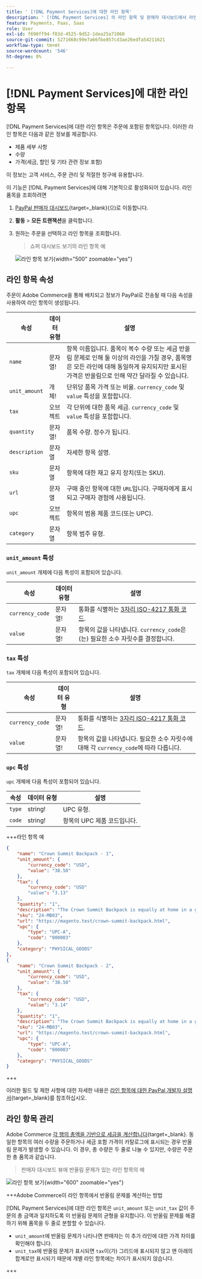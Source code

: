 ```yaml
---
title: ' [!DNL Payment Services]에 대한 라인 항목'
description: ' [!DNL Payment Services] 의 라인 항목 및 판매자 대시보드에서 라인 항목을 보는 방법에 대해 알아봅니다.'
feature: Payments, Paas, Saas
role: User
exl-id: f690ff94-f83d-4525-9d52-1dea25a71060
source-git-commit: 5271668c99e7a66fbe857cd3ae26edfa54211621
workflow-type: tm+mt
source-wordcount: '546'
ht-degree: 0%

---
```


# [!DNL Payment Services]에 대한 라인 항목

[!DNL Payment Services]에 대한 라인 항목은 주문에 포함된 항목입니다. 이러한 라인 항목은 다음과 같은 정보를 제공합니다.

* 제품 세부 사항
* 수량
* 가격(세금, 할인 및 기타 관련 정보 포함)

이 정보는 고객 서비스, 주문 관리 및 적절한 청구에 유용합니다.

이 기능은 [!DNL Payment Services]에 대해 기본적으로 활성화되어 있습니다. 라인 품목을 조회하려면

1. [PayPal 판매자 대시보드](https://www.paypal.com/merchant/){target=_blank}(으)로 이동합니다.

1. **활동** > **모든 트랜잭션**&#x200B;을 클릭합니다.

1. 원하는 주문을 선택하고 라인 항목을 조회합니다.

   > 쇼퍼 대시보드 보기의 라인 항목 예

   ![라인 항목 보기](assets/paypal-shopper-dashboard-line-items-view.png){width="500" zoomable="yes"}

## 라인 항목 속성

주문이 Adobe Commerce을 통해 배치되고 정보가 PayPal로 전송될 때 다음 속성을 사용하여 라인 항목이 생성됩니다.

| 속성 | 데이터 유형 | 설명 |
| --- | --- | --- |
| `name` | 문자열! | 항목 이름입니다. 품목이 복수 수량 또는 세금 반올림 문제로 인해 둘 이상의 라인을 가질 경우, 품목명은 모든 라인에 대해 동일하게 유지되지만 표시된 가격은 반올림으로 인해 약간 달라질 수 있습니다. |
| `unit_amount` | 개체! | 단위당 품목 가격 또는 비율. `currency_code` 및 `value` 특성을 포함합니다. |
| `tax` | 오브젝트 | 각 단위에 대한 품목 세금. `currency_code` 및 `value` 특성을 포함합니다. |
| `quantity` | 문자열! | 품목 수량. 정수가 됩니다. |
| `description` | 문자열 | 자세한 항목 설명. |
| `sku` | 문자열 | 항목에 대한 재고 유지 장치(또는 SKU). |
| `url` | 문자열 | 구매 중인 항목에 대한 `URL`입니다. 구매자에게 표시되고 구매자 경험에 사용됩니다. |
| `upc` | 오브젝트 | 항목의 범용 제품 코드(또는 UPC). |
| `category` | 문자열 | 항목 범주 유형. |

### `unit_amount` 특성

`unit_amount` 개체에 다음 특성이 포함되어 있습니다.

| 속성 | 데이터 유형 | 설명 |
| --- | --- | --- |
| `currency_code` | 문자열! | 통화를 식별하는 [3자리 ISO-4217 통화 코드](https://developer.paypal.com/api/rest/reference/currency-codes/). |
| `value` | 문자열! | 항목의 값을 나타냅니다. `currency_code`은(는) 필요한 소수 자릿수를 결정합니다. |

### `tax` 특성

`tax` 개체에 다음 특성이 포함되어 있습니다.

| 속성 | 데이터 유형 | 설명 |
| --- | --- | --- |
| `currency_code` | 문자열! | 통화를 식별하는 [3자리 ISO-4217 통화 코드](https://developer.paypal.com/api/rest/reference/currency-codes/). |
| `value` | 문자열! | 항목의 값을 나타냅니다. 필요한 소수 자릿수에 대해 각 `currency_code`에 따라 다릅니다. |

### `upc` 특성

`upc` 개체에 다음 특성이 포함되어 있습니다.

| 속성 | 데이터 유형 | 설명 |
| --- | --- | --- |
| `type` | string! | UPC 유형. |
| `code` | string! | 항목의 UPC 제품 코드입니다. |

+++라인 항목 예

```json
{
    "name": "Crown Summit Backpack - 1",
    "unit_amount": {
        "currency_code": "USD",
        "value": "38.50"
    },
    "tax": {
        "currency_code": "USD"
        "value": "3.13"
    },
    "quantity": "1",
    "description": "The Crown Summit Backpack is equally at home in a gym locker, study cube or a pup tent, so be sure yours is packed with books,",
    "sku": "24-MB03",
    "url": "https://magento.test/crown-summit-backpack.html",
    "upc": {
        "type": "UPC-A",
        "code": "000003"
    },
    "category": "PHYSICAL_GOODS"
},
{
    "name": "Crown Summit Backpack - 2",
    "unit_amount": {
        "currency_code": "USD",
        "value": "38.50"
    },
    "tax": {
        "currency_code": "USD",
        "value": "3.14"
    },
    "quantity": "1",
    "description": "The Crown Summit Backpack is equally at home in a gym locker, study cube or a pup tent, so be sure yours is packed with books,",
    "sku": "24-MB03",
    "url": "https://magento.test/crown-summit-backpack.html",
    "upc": {
        "type": "UPC-A",
        "code": "000003"
    },
    "category": "PHYSICAL_GOODS"
}
```

+++

이러한 필드 및 제한 사항에 대한 자세한 내용은 [라인 항목에 대한 PayPal 개발자 설명서](https://developer.paypal.com/docs/api/orders/v2/#definition-line_item){target=_blank}를 참조하십시오.

## 라인 항목 관리

Adobe Commerce [각 행의 총액을 기반으로 세금을 계산합니다](https://experienceleague.adobe.com/ko/docs/commerce-admin/stores-sales/site-store/taxes/taxes#warning-messages){target=_blank}. 동일한 항목의 여러 수량을 주문하거나 세금 포함 가격이 카탈로그에 표시되는 경우 반올림 문제가 발생할 수 있습니다. 이 경우, 총 수량은 두 줄로 나눌 수 있지만, 수량은 주문한 총 품목과 같습니다.

> 판매자 대시보드 뷰에 반올림 문제가 있는 라인 항목의 예

![라인 항목 보기](assets/line-items-example.png){width="600" zoomable="yes"}

+++Adobe Commerce이 라인 항목에서 반올림 문제를 계산하는 방법

[!DNL Payment Services]에 대한 라인 항목은 `unit_amount` 또는 `unit_tax` 값이 주문의 총 금액과 일치하도록 이 반올림 문제의 균형을 유지합니다. 이 반올림 문제를 해결하기 위해 품목을 두 줄로 분할할 수 있습니다.

* `unit_amount`에 반올림 문제가 나타나면 판매자는 이 추가 라인에 대한 가격 차이를 확인해야 합니다.
* `unit_tax`에 반올림 문제가 표시되면 `tax`이(가) 그리드에 표시되지 않고 맨 아래의 합계로만 표시되기 때문에 개별 라인 항목에는 차이가 표시되지 않습니다.

+++
